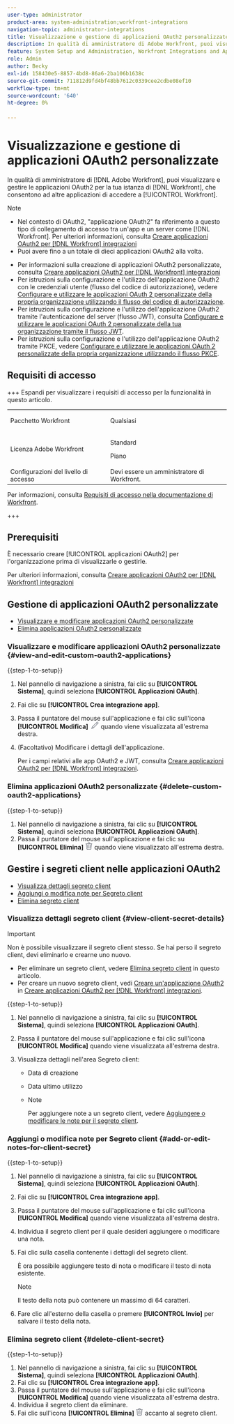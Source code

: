 ```yaml
---
user-type: administrator
product-area: system-administration;workfront-integrations
navigation-topic: administrator-integrations
title: Visualizzazione e gestione di applicazioni OAuth2 personalizzate
description: In qualità di amministratore di Adobe Workfront, puoi visualizzare e gestire le applicazioni OAuth2 per la tua istanza di Workfront, che consentono ad altre applicazioni di accedere a Workfront.
feature: System Setup and Administration, Workfront Integrations and Apps
role: Admin
author: Becky
exl-id: 158430e5-8857-4bd8-86a6-2ba106b1638c
source-git-commit: 711812d9fd4bf48bb7612c0339cee2cdbe08ef10
workflow-type: tm+mt
source-wordcount: '640'
ht-degree: 0%

---
```


# Visualizzazione e gestione di applicazioni OAuth2 personalizzate

In qualità di amministratore di [!DNL Adobe Workfront], puoi visualizzare e gestire le applicazioni OAuth2 per la tua istanza di [!DNL Workfront], che consentono ad altre applicazioni di accedere a [!UICONTROL Workfront].

>[!NOTE]
>
>* Nel contesto di OAuth2, &quot;applicazione OAuth2&quot; fa riferimento a questo tipo di collegamento di accesso tra un&#39;app e un server come [!DNL Workfront]. Per ulteriori informazioni, consulta [Creare applicazioni OAuth2 per [!DNL Workfront] integrazioni](../../administration-and-setup/configure-integrations/create-oauth-application.md)
>* Puoi avere fino a un totale di dieci applicazioni OAuth2 alla volta.

* Per informazioni sulla creazione di applicazioni OAuth2 personalizzate, consulta [Creare applicazioni OAuth2 per [!DNL Workfront] integrazioni](../../administration-and-setup/configure-integrations/create-oauth-application.md)
* Per istruzioni sulla configurazione e l&#39;utilizzo dell&#39;applicazione OAuth2 con le credenziali utente (flusso del codice di autorizzazione), vedere [Configurare e utilizzare le applicazioni OAuth 2 personalizzate della propria organizzazione utilizzando il flusso del codice di autorizzazione](../../wf-api/api/oauth-app-code-token-flow.md).
* Per istruzioni sulla configurazione e l&#39;utilizzo dell&#39;applicazione OAuth2 tramite l&#39;autenticazione del server (flusso JWT), consulta [Configurare e utilizzare le applicazioni OAuth 2 personalizzate della tua organizzazione tramite il flusso JWT](../../wf-api/api/oauth-app-jwt-flow.md).
* Per istruzioni sulla configurazione e l&#39;utilizzo dell&#39;applicazione OAuth2 tramite PKCE, vedere [Configurare e utilizzare le applicazioni OAuth 2 personalizzate della propria organizzazione utilizzando il flusso PKCE](../../wf-api/api/oauth-app-pkce-flow.md).

## Requisiti di accesso

+++ Espandi per visualizzare i requisiti di accesso per la funzionalità in questo articolo.

<table style="table-layout:auto"> 
 <col> 
 <col> 
 <tbody> 
  <tr> 
   <td role="rowheader">Pacchetto Workfront</td> 
   <td><p>Qualsiasi</p></td> 
  </tr> 
  <tr> 
   <td role="rowheader">Licenza Adobe Workfront</td> 
   <td><p>Standard</p> <p>Piano</p></td> 
  </tr> 
  <tr> 
   <td role="rowheader">Configurazioni del livello di accesso</td> 
   <td>Devi essere un amministratore di Workfront. </td> 
  </tr> 
 </tbody> 
</table>

Per informazioni, consulta [Requisiti di accesso nella documentazione di Workfront](/help/quicksilver/administration-and-setup/add-users/access-levels-and-object-permissions/access-level-requirements-in-documentation.md).

+++

## Prerequisiti

È necessario creare [!UICONTROL applicazioni OAuth2] per l&#39;organizzazione prima di visualizzarle o gestirle.

Per ulteriori informazioni, consulta [Creare applicazioni OAuth2 per [!DNL Workfront] integrazioni](../../administration-and-setup/configure-integrations/create-oauth-application.md)

## Gestione di applicazioni OAuth2 personalizzate

* [Visualizzare e modificare applicazioni OAuth2 personalizzate](#view-and-edit-custom-oauth2-applications)
* [Elimina applicazioni OAuth2 personalizzate](#delete-custom-oauth2-applications)

### Visualizzare e modificare applicazioni OAuth2 personalizzate {#view-and-edit-custom-oauth2-applications}

{{step-1-to-setup}}

1. Nel pannello di navigazione a sinistra, fai clic su **[!UICONTROL Sistema]**, quindi seleziona **[!UICONTROL Applicazioni OAuth]**.
1. Fai clic su **[!UICONTROL Crea integrazione app]**.
1. Passa il puntatore del mouse sull&#39;applicazione e fai clic sull&#39;icona **[!UICONTROL Modifica]** ![Modifica](assets/edit-icon.png) quando viene visualizzata all&#39;estrema destra.
1. (Facoltativo) Modificare i dettagli dell&#39;applicazione.

   Per i campi relativi alle app OAuth2 e JWT, consulta [Creare applicazioni OAuth2 per [!DNL Workfront] integrazioni](../../administration-and-setup/configure-integrations/create-oauth-application.md).

### Elimina applicazioni OAuth2 personalizzate {#delete-custom-oauth2-applications}

{{step-1-to-setup}}

1. Nel pannello di navigazione a sinistra, fai clic su **[!UICONTROL Sistema]**, quindi seleziona **[!UICONTROL Applicazioni OAuth]**.
1. Passa il puntatore del mouse sull&#39;applicazione e fai clic su **[!UICONTROL Elimina]** ![Elimina](assets/delete.png) quando viene visualizzato all&#39;estrema destra.

## Gestire i segreti client nelle applicazioni OAuth2

* [Visualizza dettagli segreto client](#view-client-secret-details)
* [Aggiungi o modifica note per Segreto client](#add-or-edit-notes-for-client-secret)
* [Elimina segreto client](#delete-client-secret)

### Visualizza dettagli segreto client {#view-client-secret-details}

>[!IMPORTANT]
>
>Non è possibile visualizzare il segreto client stesso. Se hai perso il segreto client, devi eliminarlo e crearne uno nuovo.
>
>* Per eliminare un segreto client, vedere [Elimina segreto client](#delete-client-secret) in questo articolo.
>* Per creare un nuovo segreto client, vedi [Creare un&#39;applicazione OAuth2](../../administration-and-setup/configure-integrations/create-oauth-application.md#create) in [Creare applicazioni OAuth2 per [!DNL Workfront] integrazioni](../../administration-and-setup/configure-integrations/create-oauth-application.md).
>

{{step-1-to-setup}}

1. Nel pannello di navigazione a sinistra, fai clic su **[!UICONTROL Sistema]**, quindi seleziona **[!UICONTROL Applicazioni OAuth]**.
1. Passa il puntatore del mouse sull&#39;applicazione e fai clic sull&#39;icona **[!UICONTROL Modifica]** quando viene visualizzata all&#39;estrema destra.
1. Visualizza dettagli nell&#39;area Segreto client:

   * Data di creazione
   * Data ultimo utilizzo
   * Note

     Per aggiungere note a un segreto client, vedere [Aggiungere o modificare le note per il segreto client](#add-or-edit-notes-for-client-secret).

### Aggiungi o modifica note per Segreto client {#add-or-edit-notes-for-client-secret}

{{step-1-to-setup}}

1. Nel pannello di navigazione a sinistra, fai clic su **[!UICONTROL Sistema]**, quindi seleziona **[!UICONTROL Applicazioni OAuth]**.
1. Fai clic su **[!UICONTROL Crea integrazione app]**.
1. Passa il puntatore del mouse sull&#39;applicazione e fai clic sull&#39;icona **[!UICONTROL Modifica]** quando viene visualizzata all&#39;estrema destra.
1. Individua il segreto client per il quale desideri aggiungere o modificare una nota.
1. Fai clic sulla casella contenente i dettagli del segreto client.

   È ora possibile aggiungere testo di nota o modificare il testo di nota esistente.

   >[!NOTE]
   >
   >Il testo della nota può contenere un massimo di 64 caratteri.

1. Fare clic all&#39;esterno della casella o premere **[!UICONTROL Invio]** per salvare il testo della nota.

### Elimina segreto client {#delete-client-secret}

{{step-1-to-setup}}

1. Nel pannello di navigazione a sinistra, fai clic su **[!UICONTROL Sistema]**, quindi seleziona **[!UICONTROL Applicazioni OAuth]**.
1. Fai clic su **[!UICONTROL Crea integrazione app]**.
1. Passa il puntatore del mouse sull&#39;applicazione e fai clic sull&#39;icona **[!UICONTROL Modifica]** quando viene visualizzata all&#39;estrema destra.
1. Individua il segreto client da eliminare.
1. Fai clic sull&#39;icona **[!UICONTROL Elimina]** ![Elimina](assets/delete.png) accanto al segreto client.
